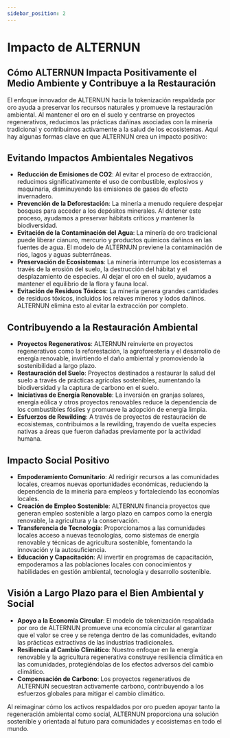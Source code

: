 ```yaml
---
sidebar_position: 2
---
```


# Impacto de ALTERNUN

## Cómo ALTERNUN Impacta Positivamente el Medio Ambiente y Contribuye a la Restauración

El enfoque innovador de ALTERNUN hacia la tokenización respaldada por oro ayuda a preservar los recursos naturales y promueve la restauración ambiental. Al mantener el oro en el suelo y centrarse en proyectos regenerativos, reducimos las prácticas dañinas asociadas con la minería tradicional y contribuimos activamente a la salud de los ecosistemas. Aquí hay algunas formas clave en que ALTERNUN crea un impacto positivo:

## Evitando Impactos Ambientales Negativos
- **Reducción de Emisiones de CO2**: Al evitar el proceso de extracción, reducimos significativamente el uso de combustible, explosivos y maquinaria, disminuyendo las emisiones de gases de efecto invernadero.
- **Prevención de la Deforestación**: La minería a menudo requiere despejar bosques para acceder a los depósitos minerales. Al detener este proceso, ayudamos a preservar hábitats críticos y mantener la biodiversidad.
- **Evitación de la Contaminación del Agua**: La minería de oro tradicional puede liberar cianuro, mercurio y productos químicos dañinos en las fuentes de agua. El modelo de ALTERNUN previene la contaminación de ríos, lagos y aguas subterráneas.
- **Preservación de Ecosistemas**: La minería interrumpe los ecosistemas a través de la erosión del suelo, la destrucción del hábitat y el desplazamiento de especies. Al dejar el oro en el suelo, ayudamos a mantener el equilibrio de la flora y fauna local.
- **Evitación de Residuos Tóxicos**: La minería genera grandes cantidades de residuos tóxicos, incluidos los relaves mineros y lodos dañinos. ALTERNUN elimina esto al evitar la extracción por completo.

## Contribuyendo a la Restauración Ambiental
- **Proyectos Regenerativos**: ALTERNUN reinvierte en proyectos regenerativos como la reforestación, la agroforestería y el desarrollo de energía renovable, invirtiendo el daño ambiental y promoviendo la sostenibilidad a largo plazo.
- **Restauración del Suelo**: Proyectos destinados a restaurar la salud del suelo a través de prácticas agrícolas sostenibles, aumentando la biodiversidad y la captura de carbono en el suelo.
- **Iniciativas de Energía Renovable**: La inversión en granjas solares, energía eólica y otros proyectos renovables reduce la dependencia de los combustibles fósiles y promueve la adopción de energía limpia.
- **Esfuerzos de Rewilding**: A través de proyectos de restauración de ecosistemas, contribuimos a la rewilding, trayendo de vuelta especies nativas a áreas que fueron dañadas previamente por la actividad humana.

## Impacto Social Positivo
- **Empoderamiento Comunitario**: Al redirigir recursos a las comunidades locales, creamos nuevas oportunidades económicas, reduciendo la dependencia de la minería para empleos y fortaleciendo las economías locales.
- **Creación de Empleo Sostenible**: ALTERNUN financia proyectos que generan empleo sostenible a largo plazo en campos como la energía renovable, la agricultura y la conservación.
- **Transferencia de Tecnología**: Proporcionamos a las comunidades locales acceso a nuevas tecnologías, como sistemas de energía renovable y técnicas de agricultura sostenible, fomentando la innovación y la autosuficiencia.
- **Educación y Capacitación**: Al invertir en programas de capacitación, empoderamos a las poblaciones locales con conocimientos y habilidades en gestión ambiental, tecnología y desarrollo sostenible.

## Visión a Largo Plazo para el Bien Ambiental y Social
- **Apoyo a la Economía Circular**: El modelo de tokenización respaldada por oro de ALTERNUN promueve una economía circular al garantizar que el valor se cree y se retenga dentro de las comunidades, evitando las prácticas extractivas de las industrias tradicionales.
- **Resiliencia al Cambio Climático**: Nuestro enfoque en la energía renovable y la agricultura regenerativa construye resiliencia climática en las comunidades, protegiéndolas de los efectos adversos del cambio climático.
- **Compensación de Carbono**: Los proyectos regenerativos de ALTERNUN secuestran activamente carbono, contribuyendo a los esfuerzos globales para mitigar el cambio climático.

Al reimaginar cómo los activos respaldados por oro pueden apoyar tanto la regeneración ambiental como social, ALTERNUN proporciona una solución sostenible y orientada al futuro para comunidades y ecosistemas en todo el mundo.
